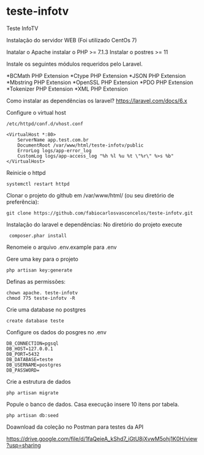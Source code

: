 # teste-infotv
Teste InfoTV

Instalação do servidor WEB (Foi utilizado CentOs 7)

Inatalar o Apache
instalar o PHP >= 7.1.3
Instalar o postres >= 11

Instale os seguintes módulos requeridos pelo Laravel.

*BCMath PHP Extension
*Ctype PHP Extension
*JSON PHP Extension
*Mbstring PHP Extension
*OpenSSL PHP Extension
*PDO PHP Extension
*Tokenizer PHP Extension
*XML PHP Extension

Como instalar as dependências os laravel?
https://laravel.com/docs/6.x

Configure o virtual host 
```
/etc/httpd/conf.d/vhost.conf
```

```
<VirtualHost *:80>
    ServerName app.test.com.br
    DocumentRoot /var/www/html/teste-infotv/public
    ErrorLog logs/app-error_log
    CustomLog logs/app-access_log "%h %l %u %t \"%r\" %>s %b"
</VirtualHost>
```

Reinicie o httpd
```
systemctl restart httpd 
```

Clonar o projeto do github em /var/www/html/ (ou seu diretório de preferência):
```
git clone https://github.com/fabiocarlosvasconcelos/teste-infotv.git
```

Instalação do laravel e dependências: No diretório do projeto execute
```
 composer.phar install
```

Renomeie o arquivo .env.example para .env

Gere uma key para o projeto
```
php artisan key:generate
```

Definas as permissões:
```
chown apache. teste-infotv
chmod 775 teste-infotv -R
```

Crie uma database no postgres
```
create database teste
```
Configure os dados do posgres no .env

```
DB_CONNECTION=pgsql
DB_HOST=127.0.0.1
DB_PORT=5432
DB_DATABASE=teste
DB_USERNAME=postgres
DB_PASSWORD=
```

Crie a estrutura de dados
```
php artisan migrate
```

Popule o banco de dados. Casa execução insere 10 itens por tabela.

```
php artisan db:seed
```

Doawnload da coleção no Postman para testes da API

https://drive.google.com/file/d/1faQeieA_kShd7_iGtU8jXvwM5ohj1K0H/view?usp=sharing










